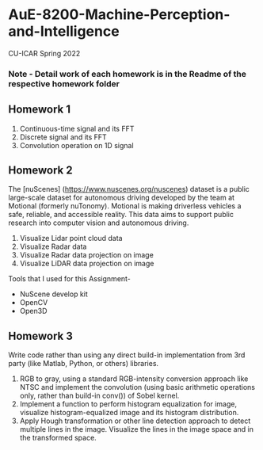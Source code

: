 # AuE-8200-Machine-Perception-and-Intelligence
 CU-ICAR Spring 2022
 ### Note - Detail work of each homework is in the Readme of the respective homework folder

## Homework 1

1. Continuous-time signal and its FFT
2. Discrete signal and its FFT
3. Convolution operation on 1D signal




## Homework 2
The [nuScenes] (https://www.nuscenes.org/nuscenes) dataset is a public large-scale dataset for autonomous driving developed by the team at Motional (formerly nuTonomy). Motional is making driverless vehicles a safe, reliable, and accessible reality. This data aims to support public research into computer vision and autonomous driving.
1. Visualize Lidar point cloud data
2. Visualize Radar data
3. Visualize Radar data projection on image
4. Visualize LiDAR data projection on image

Tools that I used for this Assignment-
- NuScene develop kit
- OpenCV
- Open3D

## Homework 3

Write code rather than using any direct build-in implementation from 3rd party (like Matlab, Python, or others) libraries.
1. RGB to gray, using a standard RGB-intensity conversion approach like NTSC and implement the convolution (using basic arithmetic operations only, rather than build-in conv()) of Sobel kernel.
2. Implement a function to perform histogram equalization for image, visualize histogram-equalized image and its histogram distribution.
3. Apply Hough transformation or other line detection approach to detect multiple lines in the image. Visualize the lines in the image space and in the transformed space.
